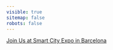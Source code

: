 ```yaml
---
visible: true
sitemap: false
robots: false
---
```


[Join Us at Smart City Expo in Barcelona](https://community.openmobilealliance.org/-meet-oma-at-smartcity-expo)